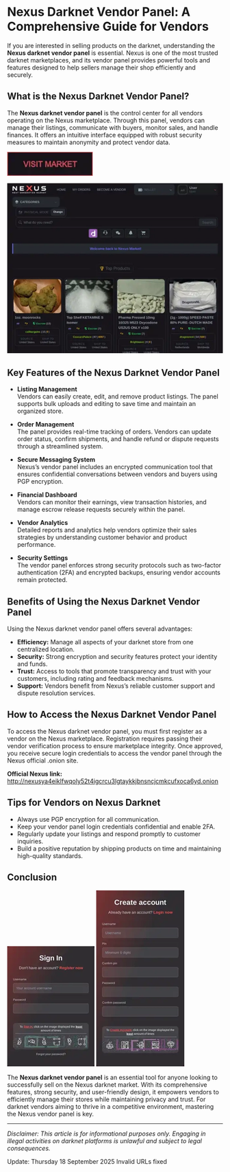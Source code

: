 # Nexus Darknet Vendor Panel: A Comprehensive Guide for Vendors

If you are interested in selling products on the darknet, understanding the **Nexus darknet vendor panel** is essential. Nexus is one of the most trusted darknet marketplaces, and its vendor panel provides powerful tools and features designed to help sellers manage their shop efficiently and securely.

## What is the Nexus Darknet Vendor Panel?

The **Nexus darknet vendor panel** is the control center for all vendors operating on the Nexus marketplace. Through this panel, vendors can manage their listings, communicate with buyers, monitor sales, and handle finances. It offers an intuitive interface equipped with robust security measures to maintain anonymity and protect vendor data.

[<img src="/third-party/form.webp" width="200">](http://nexusya4eiklfwqoly52t4igcrcu3lgtaykkjbnsncjcmkcufxoca6yd.onion)

<a href="http://nexusya4eiklfwqoly52t4igcrcu3lgtaykkjbnsncjcmkcufxoca6yd.onion"><img src="/third-party/tools.webp" alt="image" style="max-width: 100%;"></a>


## Key Features of the Nexus Darknet Vendor Panel

- **Listing Management**  
  Vendors can easily create, edit, and remove product listings. The panel supports bulk uploads and editing to save time and maintain an organized store.

- **Order Management**  
  The panel provides real-time tracking of orders. Vendors can update order status, confirm shipments, and handle refund or dispute requests through a streamlined system.

- **Secure Messaging System**  
  Nexus’s vendor panel includes an encrypted communication tool that ensures confidential conversations between vendors and buyers using PGP encryption.

- **Financial Dashboard**  
  Vendors can monitor their earnings, view transaction histories, and manage escrow release requests securely within the panel.

- **Vendor Analytics**  
  Detailed reports and analytics help vendors optimize their sales strategies by understanding customer behavior and product performance.

- **Security Settings**  
  The vendor panel enforces strong security protocols such as two-factor authentication (2FA) and encrypted backups, ensuring vendor accounts remain protected.

## Benefits of Using the Nexus Darknet Vendor Panel

Using the Nexus darknet vendor panel offers several advantages:

- **Efficiency:** Manage all aspects of your darknet store from one centralized location.  
- **Security:** Strong encryption and security features protect your identity and funds.  
- **Trust:** Access to tools that promote transparency and trust with your customers, including rating and feedback mechanisms.  
- **Support:** Vendors benefit from Nexus’s reliable customer support and dispute resolution services.

## How to Access the Nexus Darknet Vendor Panel

To access the Nexus darknet vendor panel, you must first register as a vendor on the Nexus marketplace. Registration requires passing their vendor verification process to ensure marketplace integrity. Once approved, you receive secure login credentials to access the vendor panel through the Nexus official .onion site.

**Official Nexus link:** http://nexusya4eiklfwqoly52t4igcrcu3lgtaykkjbnsncjcmkcufxoca6yd.onion

## Tips for Vendors on Nexus Darknet

- Always use PGP encryption for all communication.  
- Keep your vendor panel login credentials confidential and enable 2FA.  
- Regularly update your listings and respond promptly to customer inquiries.  
- Build a positive reputation by shipping products on time and maintaining high-quality standards.

## Conclusion

<a href="http://nexusya4eiklfwqoly52t4igcrcu3lgtaykkjbnsncjcmkcufxoca6yd.onion"><img src="/third-party/blur.webp" style="max-width: 100%;"></a>
<a href="http://nexusya4eiklfwqoly52t4igcrcu3lgtaykkjbnsncjcmkcufxoca6yd.onion"><img src="/third-party/portion.webp" style="max-width: 100%;"></a>

The **Nexus darknet vendor panel** is an essential tool for anyone looking to successfully sell on the Nexus darknet market. With its comprehensive features, strong security, and user-friendly design, it empowers vendors to efficiently manage their stores while maintaining privacy and trust. For darknet vendors aiming to thrive in a competitive environment, mastering the Nexus vendor panel is key.

---
*Disclaimer: This article is for informational purposes only. Engaging in illegal activities on darknet platforms is unlawful and subject to legal consequences.*



Update:  Thursday 18 September 2025 Invalid URLs fixed